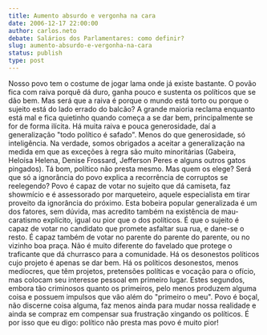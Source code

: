 ```yaml
---
title: Aumento absurdo e vergonha na cara
date: 2006-12-17 22:00:00
author: carlos.neto
debate: Salários dos Parlamentares: como definir?
slug: aumento-absurdo-e-vergonha-na-cara
status: publish 
type: post
---
```


Nosso povo tem o costume de jogar lama onde já existe bastante. O povão fica com raiva porquê dá duro, ganha pouco e sustenta os políticos que se dão bem. Mas será que a raiva é porque o mundo está torto ou porque o sujeito está do lado errado do balcão? A grande maioria reclama enquanto está mal e fica quietinho quando começa a se dar bem, principalmente se for de forma ilícita. Há muita raiva e pouca generosidade, daí a generalização "todo político é safado". Menos do que generosidade, só inteligência. Na verdade, somos obrigados a aceitar a generalização na medida em que as exceções à regra são muito minoritárias (Gabeira, Heloísa Helena, Denise Frossard, Jefferson Peres e alguns outros gatos pingados). Tá bom, político não presta mesmo. Mas quem os elege? Será que só a ignorância do povo explica a recorrência de corruptos se reelegendo? Povo é capaz de votar no sujeito que dá camiseta, faz showmício e é assessorado por marqueteiro, aquele especialista em tirar proveito da ignorância do próximo. Esta bobeira popular generalizada é um dos fatores, sem dúvida, mas acredito também na existência de mau-caratismo explícito, igual ou pior que o dos políticos. É que o sujeito é capaz de votar no candidato que promete asfaltar sua rua, e dane-se o resto. É capaz também de votar no parente do parente do parente, ou no vizinho boa praça. Não é muito diferente do favelado que protege o traficante que dá churrasco para a comunidade. Há os desonestos políticos cujo projeto é apenas se dar bem. Há os políticos desonestos, menos medíocres, que têm projetos, pretensões políticas e vocação para o ofício, mas colocam seu interesse pessoal em primeiro lugar. Estes segundos, embora tão criminosos quanto os primeiros, pelo menos produzem alguma coisa e possuem impulsos que vão além do "primeiro o meu". Povo é boçal, não discerne coisa alguma, faz menos ainda para mudar nossa realidade e ainda se compraz em compensar sua frustração xingando os políticos. É por isso que eu digo: político não presta mas povo é muito pior!
